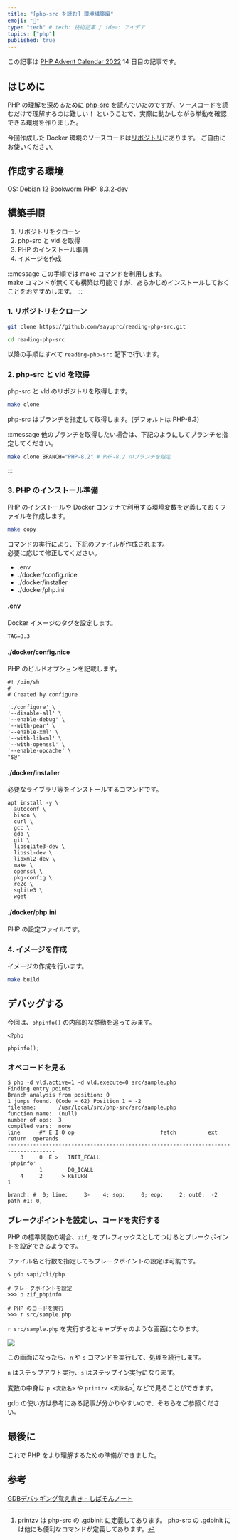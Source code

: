 ```yaml
---
title: "[php-src を読む] 環境構築編"
emoji: "👻"
type: "tech" # tech: 技術記事 / idea: アイデア
topics: ["php"]
published: true
---
```


この記事は [PHP Advent Calendar 2022](https://qiita.com/advent-calendar/2022/php) 14 日目の記事です。

## はじめに

PHP の理解を深めるために [php-src](https://github.com/php/php-src) を読んでいたのですが、ソースコードを読むだけで理解するのは難しい！
ということで、実際に動かしながら挙動を確認できる環境を作りました。

今回作成した Docker 環境のソースコードは[リポジトリ](https://github.com/sayuprc/reading-php-src)にあります。
ご自由にお使いください。

## 作成する環境

OS: Debian 12 Bookworm
PHP: 8.3.2-dev

## 構築手順

1. リポジトリをクローン
2. php-src と vld を取得
3. PHP のインストール準備
4. イメージを作成

:::message
この手順では make コマンドを利用します。  
make コマンドが無くても構築は可能ですが、あらかじめインストールしておくことをおすすめします。
:::

### 1. リポジトリをクローン

```bash
git clone https://github.com/sayuprc/reading-php-src.git

cd reading-php-src
```

以降の手順はすべて `reading-php-src` 配下で行います。

### 2. php-src と vld を取得

php-src と vld のリポジトリを取得します。

```bash
make clone
```

php-src はブランチを指定して取得します。(デフォルトは PHP-8.3)

:::message
他のブランチを取得したい場合は、下記のようにしてブランチを指定してください。

```bash
make clone BRANCH="PHP-8.2" # PHP-8.2 のブランチを指定
```
:::

### 3. PHP のインストール準備

PHP のインストールや Docker コンテナで利用する環境変数を定義しておくファイルを作成します。

```bash
make copy
```

コマンドの実行により、下記のファイルが作成されます。  
必要に応じて修正してください。

- .env
- ./docker/config.nice
- ./docker/installer
- ./docker/php.ini

#### .env

Docker イメージのタグを設定します。

```ini:.env
TAG=8.3
```

#### ./docker/config.nice

PHP のビルドオプションを記載します。

```:./docker/config.nice
#! /bin/sh
#
# Created by configure

'./configure' \
'--disable-all' \
'--enable-debug' \
'--with-pear' \
'--enable-xml' \
'--with-libxml' \
'--with-openssl' \
'--enable-opcache' \
"$@"
```

#### ./docker/installer

必要なライブラリ等をインストールするコマンドです。

```bash:./docker/installer
apt install -y \
  autoconf \
  bison \
  curl \
  gcc \
  gdb \
  git \
  libsqlite3-dev \
  libssl-dev \
  libxml2-dev \
  make \
  openssl \
  pkg-config \
  re2c \
  sqlite3 \
  wget
```

#### ./docker/php.ini

PHP の設定ファイルです。

### 4. イメージを作成

イメージの作成を行います。

```bash
make build
```

## デバッグする

今回は、`phpinfo()` の内部的な挙動を追ってみます。

```php:src/sample.php
<?php

phpinfo();
```

### オペコードを見る

```shell
$ php -d vld.active=1 -d vld.execute=0 src/sample.php
Finding entry points
Branch analysis from position: 0
1 jumps found. (Code = 62) Position 1 = -2
filename:       /usr/local/src/php-src/src/sample.php
function name:  (null)
number of ops:  3
compiled vars:  none
line      #* E I O op                           fetch          ext  return  operands
-------------------------------------------------------------------------------------
    3     0  E >   INIT_FCALL                                               'phpinfo'
          1        DO_ICALL
    4     2      > RETURN                                                   1

branch: #  0; line:     3-    4; sop:     0; eop:     2; out0:  -2
path #1: 0,
```

### ブレークポイントを設定し、コードを実行する

PHP の標準関数の場合、`zif_` をプレフィックスとしてつけるとブレークポイントを設定できるようです。

ファイル名と行数を指定してもブレークポイントの設定は可能です。

```shell
$ gdb sapi/cli/php

# ブレークポイントを設定
>>> b zif_phpinfo

# PHP のコードを実行
>>> r src/sample.php
```

`r src/sample.php` を実行するとキャプチャのような画面になります。

![](https://storage.googleapis.com/zenn-user-upload/890975fa33eb-20221214.png)

この画面になったら、`n` や `s` コマンドを実行して、処理を続行します。

`n` はステップアウト実行、`s` はステップイン実行になります。

変数の中身は `p <変数名>` や `printzv <変数名>`[^1] などで見ることができます。 

gdb の使い方は参考にある記事が分かりやすいので、そちらをご参照ください。

## 最後に

これで PHP をより理解するための準備ができました。

## 参考

[GDBデバッギング覚え書き - しばそんノート](https://shibason.hatenadiary.org/entry/20090624/1245840061)

[^1]: printzv は php-src の .gdbinit に定義してあります。
php-src の .gdbinit には他にも便利なコマンドが定義してあります。
